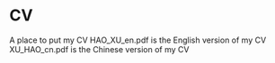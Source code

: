 # CV
A place to put my CV
HAO_XU_en.pdf is the English version of my CV
XU_HAO_cn.pdf is the Chinese version of my CV
```